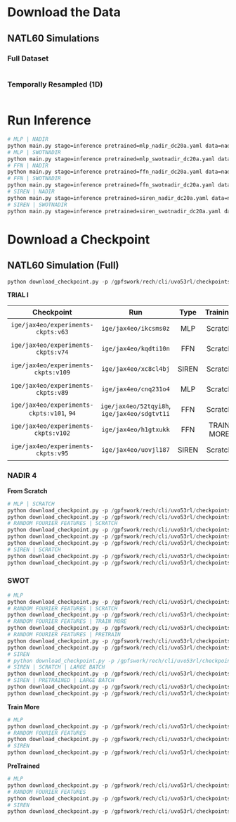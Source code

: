 
# Download the Data


## NATL60 Simulations

### Full Dataset

```bash

```


### Temporally Resampled (1D)

```bash

```

# Run Inference

```bash
# MLP | NADIR
python main.py stage=inference pretrained=mlp_nadir_dc20a.yaml data=nadir_dc20a ++results.name=nerf_mlp_nadir_dc20a ++logger.mode="disabled" evaluation=natl60_dc20a
# MLP | SWOTNADIR
python main.py stage=inference pretrained=mlp_swotnadir_dc20a.yaml data=swot_dc20a ++results.name=nerf_mlp_swot_dc20a ++logger.mode="disabled" evaluation=natl60_dc20a
# FFN | NADIR
python main.py stage=inference pretrained=ffn_nadir_dc20a.yaml data=nadir_dc20a ++results.name=nerf_ffn_nadir_dc20a ++logger.mode="disabled" evaluation=natl60_dc20a
# FFN | SWOTNADIR
python main.py stage=inference pretrained=ffn_swotnadir_dc20a.yaml data=swot_dc20a ++results.name=nerf_ffn_swot_dc20a ++logger.mode="disabled" evaluation=natl60_dc20a
# SIREN | NADIR
python main.py stage=inference pretrained=siren_nadir_dc20a.yaml data=nadir_dc20a ++results.name=nerf_siren_nadir_dc20a ++logger.mode="disabled" evaluation=natl60_dc20a
# SIREN | SWOTNADIR
python main.py stage=inference pretrained=siren_swotnadir_dc20a.yaml data=swot_dc20a ++results.name=nerf_siren_swot_dc20a ++logger.mode="disabled" evaluation=natl60_dc20a
```

# Download a Checkpoint

## NATL60 Simulation (Full)

```python
python download_checkpoint.py -p /gpfswork/rech/cli/uvo53rl/checkpoints/nerfs/siren/natl60/full/ -r ige/jax4eo/r6y4hg38 -c ige/jax4eo/experiments-ckpts:v26
```

**TRIAL I**

| Checkpoint | Run | Type | Training | Run | Experiment |
|:----------:|:--:|:-----:|:--------:|:---:|:----------:|
| `ige/jax4eo/experiments-ckpts:v63` | `ige/jax4eo/ikcsms0z` | MLP | Scratch | https://wandb.ai/ige/jax4eo/runs/ikcsms0z?workspace=user-emanjohnson91 | NADIR4 |
| `ige/jax4eo/experiments-ckpts:v74` | `ige/jax4eo/kqdti10n` | FFN | Scratch | https://wandb.ai/ige/jax4eo/runs/tzmywo1b/overview?workspace=user-emanjohnson91 | NADIR4 |
| `ige/jax4eo/experiments-ckpts:v109` | `ige/jax4eo/xc8cl4bj` | SIREN | Scratch | https://wandb.ai/ige/jax4eo/runs/tzmywo1b/overview?workspace=user-emanjohnson91 | NADIR4 |
| `ige/jax4eo/experiments-ckpts:v89` | `ige/jax4eo/cnq231o4` | MLP | Scratch | https://wandb.ai/ige/jax4eo/runs/ikcsms0z?workspace=user-emanjohnson91 | SWOT1NADIR5 |
| `ige/jax4eo/experiments-ckpts:v101`, `94`| `ige/jax4eo/52tqyi8h`, `ige/jax4eo/sdgtvt1i` | FFN | Scratch | https://wandb.ai/ige/jax4eo/runs/tzmywo1b/overview?workspace=user-emanjohnson91 | SWOT1NADIR5 |
| `ige/jax4eo/experiments-ckpts:v102` | `ige/jax4eo/h1gtxukk` | FFN | TRAIN MORE | https://wandb.ai/ige/jax4eo/runs/tzmywo1b/overview?workspace=user-emanjohnson91 | SWOT1NADIR5 |
| `ige/jax4eo/experiments-ckpts:v95` | `ige/jax4eo/uovjl187` | SIREN | Scratch | https://wandb.ai/ige/jax4eo/runs/tzmywo1b/overview?workspace=user-emanjohnson91 | SWOT1NADIR5 |


### NADIR 4

**From Scratch**


```python
# MLP | SCRATCH
python download_checkpoint.py -p /gpfswork/rech/cli/uvo53rl/checkpoints/nerfs/mlp/nadir4/scratch -r ige/jax4eo/xc8cl4bj -c ige/jax4eo/experiments-ckpts:v63
python download_checkpoint.py -p /gpfswork/rech/cli/uvo53rl/checkpoints/nerfs/mlp/nadir4/scratch -r ige/jax4eo/ikcsms0z -c ige/jax4eo/experiments-ckpts:v109
# RANDOM FOURIER FEATURES | SCRATCH
python download_checkpoint.py -p /gpfswork/rech/cli/uvo53rl/checkpoints/nerfs/ffn/nadir4/scratch -r ige/jax4eo/kqdti10n -c ige/jax4eo/experiments-ckpts:v74
python download_checkpoint.py -p /gpfswork/rech/cli/uvo53rl/checkpoints/nerfs/ffn/nadir4/scratch -r ige/jax4eo/6wklm1mi -c ige/jax4eo/experiments-ckpts:v107
python download_checkpoint.py -p /gpfswork/rech/cli/uvo53rl/checkpoints/nerfs/ffn/nadir4/scratch -r ige/jax4eo/vcsjhsxb -c ige/jax4eo/experiments-ckpts:v113
# SIREN | SCRATCH
python download_checkpoint.py -p /gpfswork/rech/cli/uvo53rl/checkpoints/nerfs/siren/nadir4/scratch -r ige/jax4eo/xc8cl4bj -c ige/jax4eo/experiments-ckpts:v65
python download_checkpoint.py -p /gpfswork/rech/cli/uvo53rl/checkpoints/nerfs/siren/nadir4/scratch -r ige/jax4eo/s12gumax -c ige/jax4eo/experiments-ckpts:v112
```


### SWOT


```python
# MLP
python download_checkpoint.py -p /gpfswork/rech/cli/uvo53rl/checkpoints/nerfs/mlp/swot1nadir5/scratch -r ige/jax4eo/cnq231o4 -c ige/jax4eo/experiments-ckpts:v89
# RANDOM FOURIER FEATURES | SCRATCH
python download_checkpoint.py -p /gpfswork/rech/cli/uvo53rl/checkpoints/nerfs/ffn/swot1nadir5/scratch -r ige/jax4eo/52tqyi8h -c ige/jax4eo/experiments-ckpts:v101
# RANDOM FOURIER FEATURES | TRAIN MORE
python download_checkpoint.py -p /gpfswork/rech/cli/uvo53rl/checkpoints/nerfs/ffn/swot1nadir5/scratch -r ige/jax4eo/h1gtxukk -c ige/jax4eo/experiments-ckpts:v102
# RANDOM FOURIER FEATURES | PRETRAIN
python download_checkpoint.py -p /gpfswork/rech/cli/uvo53rl/checkpoints/nerfs/ffn/swot1nadir5/scratch -r ige/jax4eo/gtqurpzl -c ige/jax4eo/experiments-ckpts:v99
python download_checkpoint.py -p /gpfswork/rech/cli/uvo53rl/checkpoints/nerfs/ffn/swot1nadir5/scratch -r ige/jax4eo/vnvwe0h6 -c ige/jax4eo/experiments-ckpts:v115
# SIREN
# python download_checkpoint.py -p /gpfswork/rech/cli/uvo53rl/checkpoints/nerfs/siren/swot1nadir5/scratch -r ige/jax4eo/uovjl187 -c ige/jax4eo/experiments-ckpts:v95
# SIREN | SCRATCH | LARGE BATCH
python download_checkpoint.py -p /gpfswork/rech/cli/uvo53rl/checkpoints/nerfs/siren/swot1nadir5/scratch -r ige/jax4eo/d6xysoi8 -c ige/jax4eo/experiments-ckpts:v96
# SIREN | PRETRAINED | LARGE BATCH
python download_checkpoint.py -p /gpfswork/rech/cli/uvo53rl/checkpoints/nerfs/siren/swot1nadir5/scratch -r ige/jax4eo/cpcut06s -c ige/jax4eo/experiments-ckpts:v98
python download_checkpoint.py -p /gpfswork/rech/cli/uvo53rl/checkpoints/nerfs/siren/swot1nadir5/scratch -r ige/jax4eo/ldrv7y8x -c ige/jax4eo/experiments-ckpts:v132
```

**Train More**

```python
# MLP
python download_checkpoint.py -p /gpfswork/rech/cli/uvo53rl/checkpoints/nerfs/mlp/swot1nadir5/scratch -r ige/jax4eo/cnq231o4 -c ige/jax4eo/experiments-ckpts:v89
# RANDOM FOURIER FEATURES
python download_checkpoint.py -p /gpfswork/rech/cli/uvo53rl/checkpoints/nerfs/ffn/swot1nadir5/pretrained -r ige/jax4eo/52tqyi8h -c ige/jax4eo/experiments-ckpts:v101
# SIREN
python download_checkpoint.py -p /gpfswork/rech/cli/uvo53rl/checkpoints/nerfs/siren/swot1nadir5/pretrained -r ige/jax4eo/g7rfcz0d -c ige/jax4eo/experiments-ckpts:v103
```

**PreTrained**

```python
# MLP
python download_checkpoint.py -p /gpfswork/rech/cli/uvo53rl/checkpoints/nerfs/mlp/swot1nadir5/scratch -r ige/jax4eo/cnq231o4 -c ige/jax4eo/experiments-ckpts:v89
# RANDOM FOURIER FEATURES
python download_checkpoint.py -p /gpfswork/rech/cli/uvo53rl/checkpoints/nerfs/ffn/swot1nadir5/pretrained -r ige/jax4eo/52tqyi8h -c ige/jax4eo/experiments-ckpts:v101
# SIREN
python download_checkpoint.py -p /gpfswork/rech/cli/uvo53rl/checkpoints/nerfs/siren/swot1nadir5/pretrained -r ige/jax4eo/g7rfcz0d -c ige/jax4eo/experiments-ckpts:v103
```
